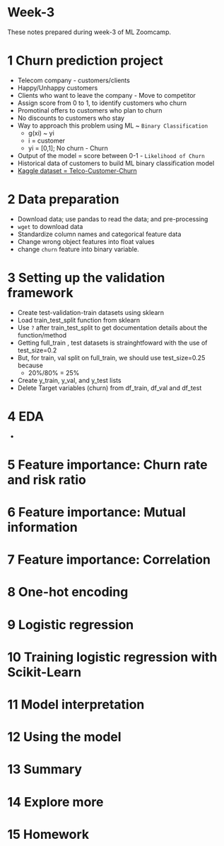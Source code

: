 # Week-3
These notes prepared during week-3 of ML Zoomcamp. 


# 1 Churn prediction project
- Telecom company - customers/clients
- Happy/Unhappy customers 
- Clients who want to leave the company - Move to competitor
- Assign score from 0 to 1, to identify customers who churn
- Promotinal offers to customers who plan to churn 
- No discounts to customers who stay 
- Way to approach this problem using ML ~ `Binary Classification`
    - g(xi) ~ yi
    - i = customer
    - yi  = [0,1]; No churn - Churn
- Output of the model = score between 0-1 - `Likelihood of Churn`
- Historical data of customers to build ML binary classification model
- [Kaggle dataset = Telco-Customer-Churn](https://www.kaggle.com/c/customer-churn-prediction-2020)


# 2 Data preparation
- Download data; use pandas to read the data; and pre-processing 
- `wget` to download data
- Standardize column names and categorical feature data
- Change wrong object features into float values 
- change `churn` feature into binary variable.

# 3 Setting up the validation framework
- Create test-validation-train datasets using sklearn
- Load train_test_split function from sklearn 
- Use `?` after train_test_split to get documentation details about the function/method 
- Getting full_train , test datasets is strainghtfoward with the use of test_size=0.2
- But, for train, val split on full_train, we should use test_size=0.25 because 
    - 20%/80% = 25%
- Create y_train, y_val, and y_test lists
- Delete Target variables (churn) from df_train, df_val and df_test

# 4 EDA
- 


# 5 Feature importance: Churn rate and risk ratio

# 6 Feature importance: Mutual information

# 7 Feature importance: Correlation

# 8 One-hot encoding

# 9 Logistic regression

# 10 Training logistic regression with Scikit-Learn

# 11 Model interpretation

# 12 Using the model

# 13 Summary

# 14 Explore more

# 15 Homework
